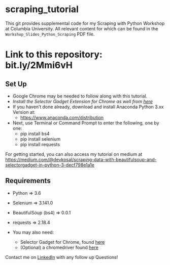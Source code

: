 # scraping_tutorial

This git provides supplemental code for my Scraping with Python Workshop at Columbia University. All relevant content for which can be found in the `Workshop_Slides_Python_Scraping` PDF file.


# Link to this repository: bit.ly/2Mmi6vH
 

## Set Up


- Google Chrome may be needed to follow along with this tutorial. 
- *Install the Selector Gadget Extension for Chrome as well from [here](https://chrome.google.com/webstore/detail/selectorgadget/)*
- If you haven’t done already, download and install Anaconda Python 3.xx Version at:
    - https://www.anaconda.com/distribution
- Next, use Terminal or Command Prompt to enter the following, one by one:
    - pip install bs4
    - pip install selenium
    - pip install requests

For getting started, you can also access my tutorial on medium at https://medium.com/@devkosal/scraping-data-with-beautifulsoup-and-selectorgadget-in-python-3-decf798e1a1e


## Requirements
- Python => 3.6
- Selenium => 3.141.0
- BeautifulSoup (bs4) =>  0.0.1
- requests => 2.18.4


- You may also need:
    - Selector Gadget for Chrome, found [here](https://chrome.google.com/webstore/detail/selectorgadget/)
    - (Optional) a chromedriver found [here](https://chromedriver.storage.googleapis.com/index.html?path=77.0.3865.40/)
    
Contact me on [LinkedIn](https://www.linkedin.com/in/dev-sharma1/) with any follow up Questions!
    



